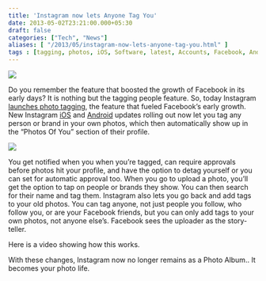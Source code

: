```yaml
---
title: 'Instagram now lets Anyone Tag You'
date: 2013-05-02T23:21:00.000+05:30
draft: false
categories: ["Tech", "News"]
aliases: [ "/2013/05/instagram-now-lets-anyone-tag-you.html" ]
tags : [tagging, photos, iOS, Software, latest, Accounts, Facebook, Android, Instagram, News]
---
```


[![](https://1.bp.blogspot.com/-6VdG08Y48t8/UYKmXsvKAlI/AAAAAAAABM0/1hpVzZ02iYs/s640/instagram.jpeg)](https://1.bp.blogspot.com/-6VdG08Y48t8/UYKmXsvKAlI/AAAAAAAABM0/1hpVzZ02iYs/s1600/instagram.jpeg)

  
Do you remember the feature that boosted the growth of Facebook in its early days? It is nothing but the tagging people feature. So, today Instagram [launches photo tagging](https://blog.instagram.com/post/49445004952/photosofyou), the feature that fueled Facebook’s early growth. New Instagram [iOS](httpss://itunes.apple.com/us/app/instagram/id389801252?mt=8) and [Android](httpss://play.google.com/store/apps/details?id=com.instagram.android&hl=en) updates rolling out now let you tag any person or brand in your own photos, which then automatically show up in the “Photos Of You” section of their profile.

  

[![](https://4.bp.blogspot.com/-JU-zyQv9PsA/UYKnDOWxh7I/AAAAAAAABM8/rLh7iCmynG4/s400/square+tagging.jpg)](https://4.bp.blogspot.com/-JU-zyQv9PsA/UYKnDOWxh7I/AAAAAAAABM8/rLh7iCmynG4/s1600/square+tagging.jpg)

  

You get notified when you when you’re tagged, can require approvals before photos hit your profile, and have the option to detag yourself or you can set for automatic approval too. When you go to upload a photo, you’ll get the option to tap on people or brands they show. You can then search for their name and tag them. Instagram also lets you go back and add tags to your old photos. You can tag anyone, not just people you follow, who follow you, or are your Facebook friends, but you can only add tags to your own photos, not anyone else’s. Facebook sees the uploader as the story-teller.

  

Here is a video showing how this works.

  

  

With these changes, Instagram now no longer remains as a Photo Album.. It becomes your photo life.